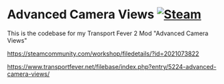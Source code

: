 # Advanced Camera Views [![Steam](https://img.shields.io/steam/downloads/2021073822.svg?label=Steam&logo=steam)](https://steamcommunity.com/sharedfiles/filedetails/?id=2021073822)
 
This is the codebase for my Transport Fever 2 Mod "Advanced Camera Views"


https://steamcommunity.com/workshop/filedetails/?id=2021073822

https://www.transportfever.net/filebase/index.php?entry/5224-advanced-camera-views/
